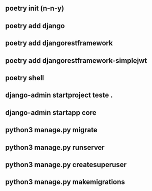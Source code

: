 ## poetry init (n-n-y)

## poetry add django

## poetry add djangorestframework

## poetry add djangorestframework-simplejwt

## poetry shell

## django-admin startproject teste .       

## django-admin startapp core

## python3 manage.py migrate

## python3 manage.py runserver

## python3 manage.py createsuperuser

## python3 manage.py makemigrations

